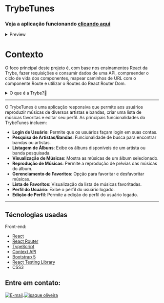 # TrybeTunes 

### Veja a aplicação funcionando <a title="https://isaque-s-0liveira.github.io/TrybeTunes-FE-Updated/" role="link" target="_blank" rel="noopener noreferrer nofollow" class="text-bold" href="https://isaque-s-0liveira.github.io/TrybeTunes-FE-Updated/">clicando aqui</a>
<details>
  <summary>Preview</summary>
  <div style="display:flex; justify-content:center;  align-items:center; width="100%">
  <h3>Tela de Login:<h3/>
  <img src="Preview/login.png" alt="login" width="100%" height="500"/>
  <h3>Tela de Pesquisa:<h3/>
  <img src="Preview/search.png" alt="pesquisa" width="100%" height="500"/>
  <h3>Tela de Favoritas:<h3/>
  <img src="Preview/favorites.png" alt="favoritas" width="100%" height="500"/>
  <h3>Tela de Perfil:<h3/>
  <img src="Preview/profile.png" alt="profile" width="100%" height="500"/>
  <h3>Tela de Edição de Perfil:<h3/>
  <img src="Preview/editProfile.png" alt="edição de perfil" width="100%" height="500"/>
  </div>
</details>

# Contexto
O foco principal deste projeto é, com base nos ensinamentos React da Trybe, fazer requisições e consumir dados de uma API, compreender o ciclo de vida dos componentes, mapear caminhos de URL com o componente Route e utilizar o Routes do React Router Dom.

<details>
  <summary>O que é a Trybe?🤔</summary>
  A Trybe é uma escola de desenvolvimento web genuinamente comprometida com o sucesso profissional de seus estudantes. Com o Modelo de Sucesso Compartilhado (MSC) oferecido pela Trybe Fintech, uma instituição financeira autorizada pelo Banco Central do Brasil, os alunos têm a opção de pagar apenas quando estiverem trabalhando.
</details>

---

O TrybeTunes é uma aplicação responsiva que permite aos usuários reproduzir músicas de diversos artistas e bandas, criar uma lista de músicas favoritas e editar seu perfil. As principais funcionalidades do TrybeTunes incluem:

- **Login de Usuário**: Permite que os usuários façam login em suas contas.
- **Pesquisa de Artistas/Bandas**: Funcionalidade de busca para encontrar bandas ou artistas.
- **Listagem de Álbuns**: Exibe os álbuns disponíveis de um artista ou banda pesquisada.
- **Visualização de Músicas**: Mostra as músicas de um álbum selecionado.
- **Reprodução de Músicas**: Permite a reprodução de prévias das músicas do álbum.
- **Gerenciamento de Favoritos**: Opção para favoritar e desfavoritar músicas.
- **Lista de Favoritos**: Visualização da lista de músicas favoritadas.
- **Perfil do Usuário**: Exibe o perfil do usuário logado.
- **Edição de Perfil**: Permite a edição do perfil do usuário logado.

---


## Técnologias usadas

Front-end:
- [React](https://reactjs.org/)
- [React Router](https://reactrouter.com/en/main)
- [TypeScript](https://www.typescriptlang.org/)
- [Context API](https://reactjs.org/docs/context.html)
- [Bootstrap 5](https://getbootstrap.com/)
- [React Testing Library](https://testing-library.com/docs/react-testing-library/intro/)
- CSS3

## Entre em contato:
<a href="mailto:zazac3179@gmail.com" target="_blank">
  <img align="center" src="https://img.shields.io/badge/Gmail-D14836?style=for-the-badge&logo=gmail&logoColor=white" alt="E-mail" height="40" width="auto" />
</a>
<a href="https://www.linkedin.com/in/isaque-s-oliveira/" target="blank"><img align="center" src="https://raw.githubusercontent.com/rahuldkjain/github-profile-readme-generator/master/src/images/icons/Social/linked-in-alt.svg" alt="isaque oliveira" height="30" width="40" /></a>


	

